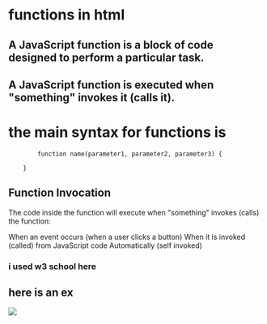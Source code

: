 # functions in html
## A JavaScript function is a block of code designed to perform a particular task.

## A JavaScript function is executed when "something" invokes it (calls it).

# the main syntax for functions is 

            function name(parameter1, parameter2, parameter3) {

        }

## Function Invocation
The code inside the function will execute when "something" invokes (calls) the function:

When an event occurs (when a user clicks a button)
When it is invoked (called) from JavaScript code
Automatically (self invoked)        

### i used w3 school here 

## here is an ex 

![](https://www.google.com/url?sa=i&url=https%3A%2F%2Fstackoverflow.com%2Fquestions%2F52807845%2Fhow-can-i-see-javascript-function-documentation-anything-about-the-function-in&psig=AOvVaw1lXb5LZ_Lc6EpIRettqwcl&ust=1627847514581000&source=images&cd=vfe&ved=0CAoQjRxqFwoTCOCYx9iKjvICFQAAAAAdAAAAABAD)